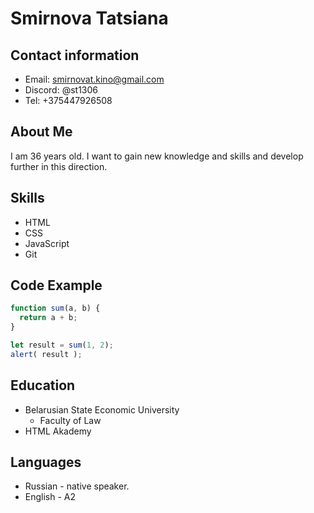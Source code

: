 # Smirnova Tatsiana
## Contact information
* Email: smirnovat.kino@gmail.com
* Discord: @st1306
* Tel: +375447926508

## About Me
I am 36 years old. I want to gain new knowledge and skills and develop further in this direction.

## Skills
* HTML
* CSS
* JavaScript 
* Git

## Code Example
```javascript
function sum(a, b) {
  return a + b;
}

let result = sum(1, 2);
alert( result );
```

## Education
* Belarusian State Economic University
    * Faculty of Law
* HTML Akademy

## Languages
* Russian - native speaker.
* English - A2